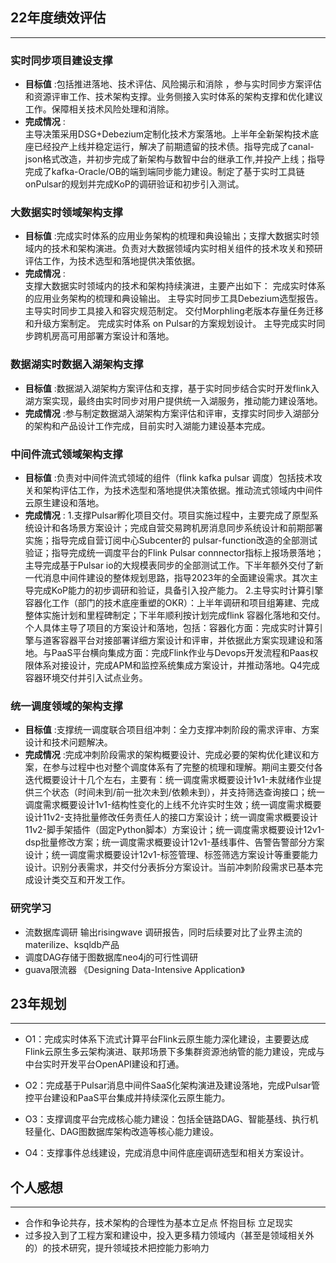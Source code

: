 ﻿## 22年度绩效评估 
---
### 实时同步项目建设支撑
- **目标值** :包括推进落地、技术评估、风险揭示和消除 ，参与实时同步方案评估和资源评审工作、技术架构支撑。业务侧接入实时体系的架构支撑和优化建议工作。保障相关技术风险处理和消除。
- **完成情况** :	
主导决策采用DSG+Debezium定制化技术方案落地。上半年全新架构技术底座已经投产上线并稳定运行，解决了前期遗留的技术债。指导完成了canal-json格式改造，并初步完成了新架构与数智中台的继承工作,并投产上线；指导完成了kafka-Oracle/OB的端到端同步能力建设。制定了基于实时工具链onPulsar的规划并完成KoP的调研验证和初步引入测试。

### 大数据实时领域架构支撑
- **目标值** :完成实时体系的应用业务架构的梳理和典设输出；支撑大数据实时领域内的技术和架构演进。负责对大数据领域内实时相关组件的技术攻关和预研评估工作，为技术选型和落地提供决策依据。
- **完成情况** :	
支撑大数据实时领域内的技术和架构持续演进，主要产出如下：
完成实时体系的应用业务架构的梳理和典设输出。
主导实时同步工具Debezium选型报告。
主导实时同步工具接入和容灾规范制定。
交付Morphling老版本存量任务迁移和升级方案制定。
完成实时体系 on Pulsar的方案规划设计。
主导完成实时同步跨机房高可用部署方案设计和落地。

### 数据湖实时数据入湖架构支撑
- **目标值** :数据湖入湖架构方案评估和支撑，基于实时同步结合实时开发flink入湖方案实现，最终由实时同步对用户提供统一入湖服务，推动能力建设落地。
- **完成情况** :参与制定数据湖入湖架构方案评估和评审，支撑实时同步入湖部分的架构和产品设计工作完成，目前实时入湖能力建设基本完成。

###  中间件流式领域架构支撑
- **目标值** :负责对中间件流式领域的组件（flink kafka pulsar 调度）包括技术攻关和架构评估工作，为技术选型和落地提供决策依据。推动流式领域内中间件云原生建设和落地。
- **完成情况** :
1.支撑Pulsar孵化项目交付。项目实施过程中，主要完成了原型系统设计和各场景方案设计；完成自营交易跨机房消息同步系统设计和前期部署实施；指导完成自营订阅中心Subcenter的 pulsar-function改造的全部测试验证；指导完成统一调度平台的Flink Pulsar connnector指标上报场景落地；主导完成基于Pulsar io的大规模表同步的全部测试工作。下半年额外交付了新一代消息中间件建设的整体规划思路，指导2023年的全面建设需求。其次主导完成KoP能力的初步调研和验证，具备引入投产能力。
2.主导实时计算引擎容器化工作（部门的技术底座重塑的OKR）：上半年调研和项目组筹建、完成整体实施计划和里程碑制定；下半年顺利按计划完成flink 容器化落地和交付。个人具体主导了项目的方案设计和落地，包括：容器化方面：完成实时计算引擎与道客容器平台对接部署详细方案设计和评审，并依据此方案实现建设和落地。与PaaS平台横向集成方面：完成Flink作业与Devops开发流程和Paas权限体系对接设计，完成APM和监控系统集成方案设计，并推动落地。Q4完成容器环境交付并引入试点业务。


###  统一调度领域的架构支撑
- **目标值** :支撑统一调度联合项目组冲刺：全力支撑冲刺阶段的需求评审、方案设计和技术问题解决。
- **完成情况** :完成冲刺阶段需求的架构概要设计、完成必要的架构优化建议和方案，在参与过程中也对整个调度体系有了完整的梳理和理解。期间主要交付各迭代概要设计十几个左右，主要有：统一调度需求概要设计1v1-未就绪作业提供三个状态（时间未到/前一批次未到/依赖未到），并支持筛选查询接口；统一调度需求概要设计1v1-结构性变化的上线不允许实时生效；统一调度需求概要设计11v2-支持批量修改任务责任人的接口方案设计；统一调度需求概要设计11v2-脚手架插件（固定Python脚本）方案设计；统一调度需求概要设计12v1-dsp批量修改方案；统一调度需求概要设计12v1-基线事件、告警告警部分方案设计；统一调度需求概要设计12v1-标签管理、标签筛选方案设计等重要能力设计。识别分表需求，并交付分表拆分方案设计。当前冲刺阶段需求已基本完成设计类交互和开发工作。

###  研究学习
- 流数据库调研 输出risingwave 调研报告，同时后续要对比了业界主流的materilize、ksqldb产品
- 调度DAG存储于图数据库neo4j的可行性调研
- guava限流器 《Designing Data-Intensive Application》

## 23年规划
---
- O1：完成实时体系下流式计算平台Flink云原生能力深化建设，主要要达成Flink云原生多云架构演进、联邦场景下多集群资源池纳管的能力建设，完成与中台实时开发平台OpenAPI建设和打通。

- O2：完成基于Pulsar消息中间件SaaS化架构演进及建设落地，完成Pulsar管控平台建设和PaaS平台集成并持续深化云原生能力。

- O3：支撑调度平台完成核心能力建设：包括全链路DAG、智能基线、执行机轻量化、DAG图数据库架构改造等核心能力建设。

- O4：支撑事件总线建设，完成消息中间件底座调研选型和相关方案设计。

## 个人感想
---
- 合作和争论共存，技术架构的合理性为基本立足点 怀抱目标 立足现实
- 过多投入到了工程方案和建设中，投入更多精力领域内（甚至是领域相关外的）的技术研究，提升领域技术把控能力影响力



